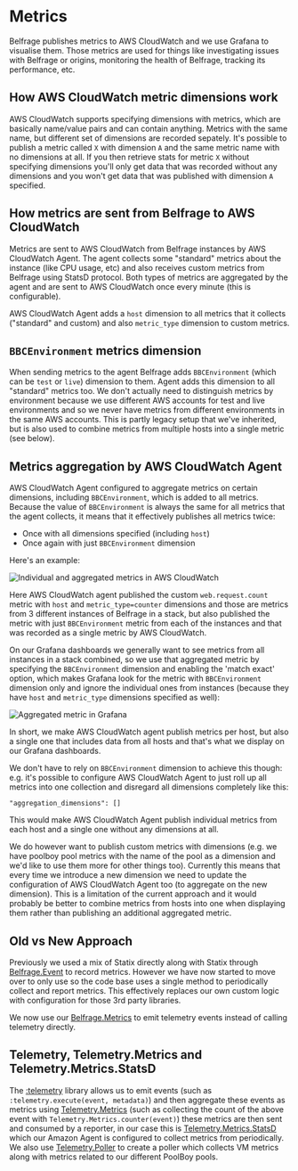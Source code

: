 # Metrics

Belfrage publishes metrics to AWS CloudWatch and we use Grafana to visualise
them. Those metrics are used for things like investigating issues with Belfrage
or origins, monitoring the health of Belfrage, tracking its performance, etc.

## How AWS CloudWatch metric dimensions work

AWS CloudWatch supports specifying dimensions with metrics, which are basically
name/value pairs and can contain anything. Metrics with the same name, but
different set of dimensions are recorded sepately. It's possible to publish a
metric called `X` with dimension `A` and the same metric name with no
dimensions at all. If you then retrieve stats for metric `X` without specifying
dimensions you'll only get data that was recorded without any dimensions and
you won't get data that was published with dimension `A` specified.

## How metrics are sent from Belfrage to AWS CloudWatch

Metrics are sent to AWS CloudWatch from Belfrage instances by AWS CloudWatch
Agent. The agent collects some "standard" metrics about the instance (like CPU
usage, etc) and also receives custom metrics from Belfrage using StatsD
protocol. Both types of metrics are aggregated by the agent and are sent to AWS
CloudWatch once every minute (this is configurable).

AWS CloudWatch Agent adds a `host` dimension to all metrics that it collects
("standard" and custom) and also `metric_type` dimension to custom metrics.

## `BBCEnvironment` metrics dimension

When sending metrics to the agent Belfrage adds `BBCEnvironment` (which can be
`test` or `live`) dimension to them. Agent adds this dimension to all
"standard" metrics too. We don't actually need to distinguish metrics by
environment because we use different AWS accounts for test and live
environments and so we never have metrics from different environments in the
same AWS accounts. This is partly legacy setup that we've inherited, but is
also used to combine metrics from multiple hosts into a single metric (see
below).

## Metrics aggregation by AWS CloudWatch Agent

AWS CloudWatch Agent configured to aggregate metrics on certain dimensions,
including `BBCEnvironment`, which is added to all metrics. Because the value of
`BBCEnvironment` is always the same for all metrics that the agent collects, it
means that it effectively publishes all metrics twice:

* Once with all dimensions specified (including `host`)
* Once again with just `BBCEnvironment` dimension

Here's an example:

![Individual and aggregated metrics in AWS
CloudWatch](/docs/img/topics/metrics/aggregated_metric.png)

Here AWS CloudWatch agent published the custom `web.request.count` metric with
`host` and `metric_type=counter` dimensions and those are metrics from 3
different instances of Belfrage in a stack, but also published the metric with
just `BBCEnvironment` metric from each of the instances and that was recorded
as a single metric by AWS CloudWatch.

On our Grafana dashboards we generally want to see metrics from all instances
in a stack combined, so we use that aggregated metric by specifying the
`BBCEnvironment` dimension and enabling the 'match exact' option, which makes
Grafana look for the metric with `BBCEnvironment` dimension only and ignore the
individual ones from instances (because they have `host` and `metric_type`
dimensions specified as well):

![Aggregated metric in
Grafana](/docs/img/topics/metrics/aggregated_metric_grafana.png)

In short, we make AWS CloudWatch agent publish metrics per host, but also a
single one that includes data from all hosts and that's what we display on our
Grafana dashboards.

We don't have to rely on `BBCEnvironment` dimension to achieve this though:
e.g. it's possible to configure AWS CloudWatch Agent to just roll up all
metrics into one collection and disregard all dimensions completely like this:

```
"aggregation_dimensions": []
```

This would make AWS CloudWatch Agent publish individual metrics from each host
and a single one without any dimensions at all.

We do however want to publish custom metrics with dimensions (e.g. we have
poolboy pool metrics with the name of the pool as a dimension and we'd like to
use them more for other things too). Currently this means that every time we
introduce a new dimension we need to update the configuration of AWS CloudWatch
Agent too (to aggregate on the new dimension). This is a limitation of the
current approach and it would probably be better to combine metrics from hosts
into one when displaying them rather than publishing an additional aggregated
metric.

## Old vs New Approach
Previously we used a mix of Statix directly along with Statix through [Belfrage.Event](../../lib/belfrage/event.ex) to record metrics. However we have now started to move over to only use so the code base uses a single method to periodically collect and report metrics. This effectively replaces our own custom logic with configuration for those 3rd party libraries.

We now use our [Belfrage.Metrics](../../lib/belfrage/metrics.ex) to emit telemetry events instead of calling telemetry directly. 


## Telemetry, Telemetry.Metrics and Telemetry.Metrics.StatsD
The [:telemetry](https://hexdocs.pm/phoenix/telemetry.html) library allows us to emit events (such as `:telemetry.execute(event, metadata)`) and then aggregate these events as metrics using [Telemetry.Metrics](https://hexdocs.pm/telemetry_metrics/0.6.1/Telemetry.Metrics.html) (such as collecting the count of the above event with `Telemetry.Metrics.counter(event)`) these metrics are then sent and consumed by a reporter, in our case this is [Telemetry.Metrics.StatsD](https://hexdocs.pm/telemetry_metrics_statsd/TelemetryMetricsStatsd.html) which our Amazon Agent is configured to collect metrics from periodically. We also use [Telemetry.Poller](https://hexdocs.pm/telemetry_poller/readme.html) to create a poller which collects VM metrics along with metrics related to our different PoolBoy pools.
